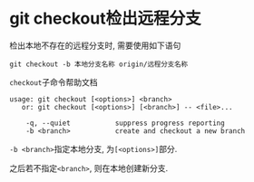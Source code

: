 # git checkout检出远程分支

检出本地不存在的远程分支时, 需要使用如下语句

```
git checkout -b 本地分支名称 origin/远程分支名称
```

`checkout`子命令帮助文档

```
usage: git checkout [<options>] <branch>
   or: git checkout [<options>] [<branch>] -- <file>...

    -q, --quiet           suppress progress reporting
    -b <branch>           create and checkout a new branch
```

`-b <branch>`指定本地分支, 为`[<options>]`部分.

之后若不指定`<branch>`, 则在本地创建新分支.